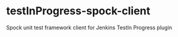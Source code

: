 testInProgress-spock-client
===========================

Spock unit test framework client for Jenkins TestIn Progress plugin

